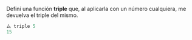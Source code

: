 Definí una función **triple** que, al aplicarla con un número cualquiera, me devuelva el triple del mismo.

```haskell
ム triple 5
15
```

